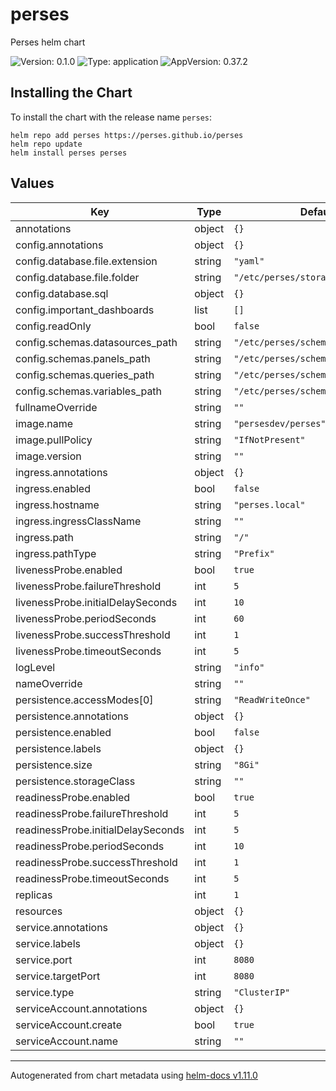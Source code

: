 <!-- Any change to the README file must be must be done on README.md.gotmpl file -->

# perses

Perses helm chart

![Version: 0.1.0](https://img.shields.io/badge/Version-0.1.0-informational?style=flat-square) ![Type: application](https://img.shields.io/badge/Type-application-informational?style=flat-square) ![AppVersion: 0.37.2](https://img.shields.io/badge/AppVersion-0.37.2-informational?style=flat-square)

## Installing the Chart

To install the chart with the release name `perses`:

```
helm repo add perses https://perses.github.io/perses
helm repo update
helm install perses perses
```

## Values

| Key | Type | Default | Description |
|-----|------|---------|-------------|
| annotations | object | `{}` |  |
| config.annotations | object | `{}` |  |
| config.database.file.extension | string | `"yaml"` |  |
| config.database.file.folder | string | `"/etc/perses/storage"` |  |
| config.database.sql | object | `{}` |  |
| config.important_dashboards | list | `[]` |  |
| config.readOnly | bool | `false` |  |
| config.schemas.datasources_path | string | `"/etc/perses/schemas/datasources"` |  |
| config.schemas.panels_path | string | `"/etc/perses/schemas/panels"` |  |
| config.schemas.queries_path | string | `"/etc/perses/schemas/queries"` |  |
| config.schemas.variables_path | string | `"/etc/perses/schemas/variables"` |  |
| fullnameOverride | string | `""` |  |
| image.name | string | `"persesdev/perses"` |  |
| image.pullPolicy | string | `"IfNotPresent"` |  |
| image.version | string | `""` |  |
| ingress.annotations | object | `{}` |  |
| ingress.enabled | bool | `false` |  |
| ingress.hostname | string | `"perses.local"` |  |
| ingress.ingressClassName | string | `""` |  |
| ingress.path | string | `"/"` |  |
| ingress.pathType | string | `"Prefix"` |  |
| livenessProbe.enabled | bool | `true` |  |
| livenessProbe.failureThreshold | int | `5` |  |
| livenessProbe.initialDelaySeconds | int | `10` |  |
| livenessProbe.periodSeconds | int | `60` |  |
| livenessProbe.successThreshold | int | `1` |  |
| livenessProbe.timeoutSeconds | int | `5` |  |
| logLevel | string | `"info"` |  |
| nameOverride | string | `""` |  |
| persistence.accessModes[0] | string | `"ReadWriteOnce"` |  |
| persistence.annotations | object | `{}` |  |
| persistence.enabled | bool | `false` |  |
| persistence.labels | object | `{}` |  |
| persistence.size | string | `"8Gi"` |  |
| persistence.storageClass | string | `""` |  |
| readinessProbe.enabled | bool | `true` |  |
| readinessProbe.failureThreshold | int | `5` |  |
| readinessProbe.initialDelaySeconds | int | `5` |  |
| readinessProbe.periodSeconds | int | `10` |  |
| readinessProbe.successThreshold | int | `1` |  |
| readinessProbe.timeoutSeconds | int | `5` |  |
| replicas | int | `1` |  |
| resources | object | `{}` |  |
| service.annotations | object | `{}` |  |
| service.labels | object | `{}` |  |
| service.port | int | `8080` |  |
| service.targetPort | int | `8080` |  |
| service.type | string | `"ClusterIP"` |  |
| serviceAccount.annotations | object | `{}` |  |
| serviceAccount.create | bool | `true` |  |
| serviceAccount.name | string | `""` |  |

----------------------------------------------
Autogenerated from chart metadata using [helm-docs v1.11.0](https://github.com/norwoodj/helm-docs/releases/v1.11.0)